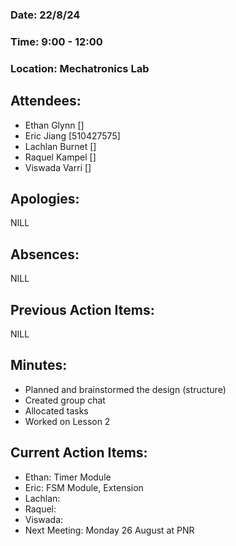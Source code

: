 ### ﻿Date: 22/8/24
### Time: 9:00 - 12:00
### Location: Mechatronics Lab

## Attendees:

- Ethan Glynn []
- Eric Jiang [510427575]
- Lachlan Burnet []
- Raquel Kampel []
- Viswada Varri []


## Apologies:

NILL

## Absences:

NILL


## Previous Action Items:

NILL

## Minutes:

- Planned and brainstormed the design (structure)
- Created group chat
- Allocated tasks
- Worked on Lesson 2

## Current Action Items:

- Ethan: Timer Module
- Eric: FSM Module, Extension
- Lachlan:
- Raquel: 
- Viswada:
- Next Meeting: Monday 26 August at PNR

